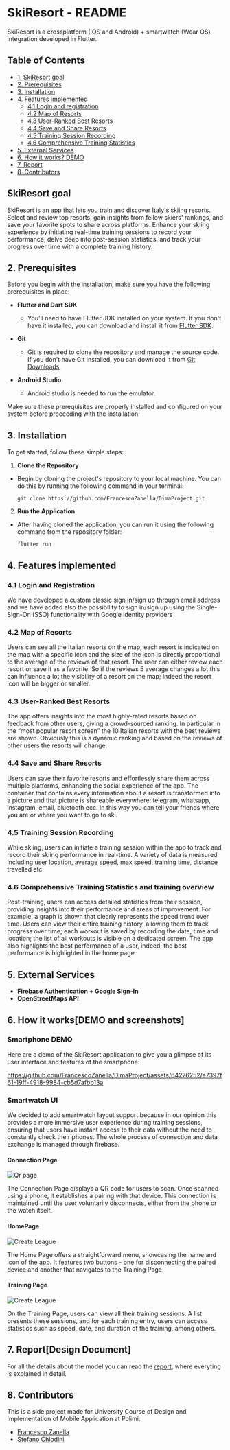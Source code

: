 # SkiResort - README
SkiResort is a crossplatform (IOS and Android) + smartwatch (Wear OS) integration developed in Flutter.
## Table of Contents

- [1. SkiResort goal](#1.)
- [2. Prerequisites](#2.rerequisites)
- [3. Installation](#3.-Installation)
- [4. Features implemented](#4.-How-to-Play)
  - [4.1 Login and registration](#4.1-Teams)
  - [4.2 Map of Resorts](#4.2-budget)
  - [4.3 User-Ranked Best Resorts](#4.3-subs-bank)
  - [4.4 Save and Share Resorts](#4.4-leagues)
  - [4.5 Training Session Recording](#4.5-points-scoring)
  - [4.6 Comprehensive Training Statistics](#4.6-results)
- [5. External Services](#5.-external)
- [6. How it works? DEMO](#6.)
- [7. Report](#7.)
- [8. Contributors](#6.-contributors)


## SkiResort goal

SkiResort is an app that lets you train and discover Italy's skiing resorts. Select and review top
resorts, gain insights from fellow skiers' rankings, and save your favorite spots to share
across platforms.
Enhance your skiing experience by initiating real-time training sessions to record your
performance, delve deep into post-session statistics, and track your progress over time with
a complete training history.

## 2. Prerequisites

Before you begin with the installation, make sure you have the following prerequisites in place:

- **Flutter and Dart SDK**
  - You'll need to have Flutter JDK installed on your system. If you don't have it installed, you can download and install it from [Flutter SDK](https://docs.flutter.dev/get-started/install).

- **Git**
  - Git is required to clone the repository and manage the source code. If you don't have Git installed, you can download it from [Git Downloads](https://git-scm.com/downloads).

- **Android Studio**
  - Android studio is needed to run the emulator.

Make sure these prerequisites are properly installed and configured on your system before proceeding with the installation.

## 3. Installation
To get started, follow these simple steps:

1. **Clone the Repository**
  - Begin by cloning the project's repository to your local machine. You can do this by running the following command in your terminal:

    ```
    git clone https://github.com/FrancescoZanella/DimaProject.git
    ```

2. **Run the Application**
  - After having cloned the application, you can run it using the following command from the repository folder:

    ```
    flutter run
    ```

## 4. Features implemented

### 4.1 Login and Registration

We have developed a custom classic sign in/sign up through email address and we have
added also the possibility to sign in/sign up using the Single-Sign-On (SSO) functionality with
Google identity providers

### 4.2 Map of Resorts

Users can see all the Italian resorts on the map; each resort is indicated on the map with a
specific icon and the size of the icon is directly proportional to the average of the reviews of
that resort. The user can either review each resort or save it as a favorite. So if the reviews
5
average changes a lot this can influence a lot the visibility of a resort on the map; indeed the
resort icon will be bigger or smaller.


### 4.3 User-Ranked Best Resorts

The app offers insights into the most highly-rated resorts based on feedback from other
users, giving a crowd-sourced ranking. In particular in the “most popular resort screen” the
10 Italian resorts with the best reviews are shown. Obviously this is a dynamic ranking and
based on the reviews of other users the resorts will change.


### 4.4 Save and Share Resorts

Users can save their favorite resorts and effortlessly share them across multiple platforms,
enhancing the social experience of the app. The container that contains every information
about a resort is transformed into a picture and that picture is shareable everywhere:
telegram, whatsapp, instagram, email, bluetooth ecc. In this way you can tell your friends
where you are or where you want to go to ski.

### 4.5 Training Session Recording
While skiing, users can initiate a training session within the app to track and record their
skiing performance in real-time. A variety of data is measured including user location,
average speed, max speed, training time, distance travelled etc.

### 4.6 Comprehensive Training Statistics and training overview
Post-training, users can access detailed statistics from their session, providing insights into
their performance and areas of improvement. For example, a graph is shown that clearly
represents the speed trend over time. Users can view their entire training history, allowing them to track progress over time; each workout is saved by recording the date, time and location; the list of all workouts is visible on
a dedicated screen. The app also highlights the best performance of a user, indeed, the best
performance is highlighted in the home page.

## 5. External Services
  - **Firebase Authentication + Google Sign-In**
  - **OpenStreetMaps API**

## 6. How it works[DEMO and screenshots]
### Smartphone DEMO
Here are a demo of the SkiResort application to give you a glimpse of its user interface and features of the smartphone:







https://github.com/FrancescoZanella/DimaProject/assets/64276252/a7397f61-19ff-4918-9984-cb5d7afbb13a








### Smartwatch UI
We decided to add smartwatch layout support because in our opinion this provides a more
immersive user experience during training sessions, ensuring that users have instant access
to their data without the need to constantly check their phones.
The whole process of connection and data exchange is managed through firebase.
#### Connection Page
![Qr page](screenshots/qr.png)


The Connection Page displays a QR code for users to scan. Once scanned using a phone, it
establishes a pairing with that device. This connection is maintained until the user voluntarily
disconnects, either from the phone or the watch itself.

#### HomePage
![Create League](screenshots/home.png)


The Home Page offers a straightforward menu, showcasing the name and icon of the app. It
features two buttons - one for disconnecting the paired device and another that navigates to
the Training Page
#### Training Page
![Create League](screenshots/training.png)


On the Training Page, users can view all their training sessions. A list presents these
sessions, and for each training entry, users can access statistics such as speed, date, and
duration of the training, among others.

## 7. Report[Design Document]
For all the details about the model you can read the [report](https://github.com/FrancescoZanella/DimaProject/blob/master/SkiSageDD.pdf), where everyting is explained in detail.
## 8. Contributors

This is a side project made for University Course of Design and Implementation of Mobile Application at Polimi. 

- [Francesco Zanella](https://github.com/FrancescoZanella)
- [Stefano Chiodini](https://github.com/Iacopo99)



    


